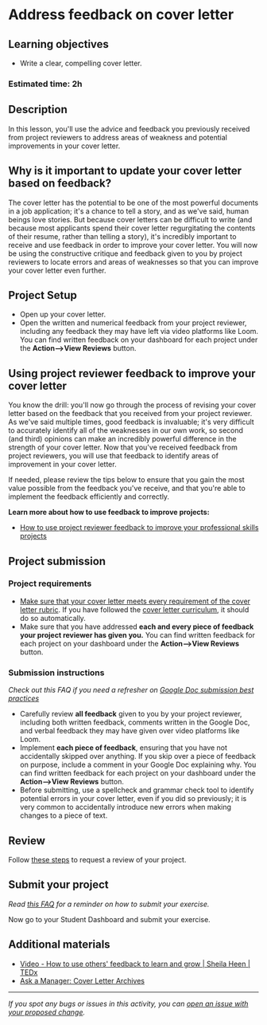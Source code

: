 # Address feedback on cover letter

## **Learning objectives**

- Write a clear, compelling cover letter.

### **Estimated time: 2h**

## **Description**

In this lesson, you'll use the advice and feedback you previously received from project reviewers to address areas of weakness and potential improvements in your cover letter.

## Why is it important to update your cover letter based on feedback?

The cover letter has the potential to be one of the most powerful documents in a job application; it's a chance to tell a story, and as we've said, human beings love stories. But because cover letters can be difficult to write (and because most applicants spend their cover letter regurgitating the contents of their resume, rather than telling a story), it's incredibly important to receive and use feedback in order to improve your cover letter. You will now be using the constructive critique and feedback given to you by project reviewers to locate errors and areas of weaknesses so that you can improve your cover letter even further.

## Project Setup

- Open up your cover letter.
- Open the written and numerical feedback from your project reviewer, including any feedback they may have left via video platforms like Loom. You can find written feedback on your dashboard for each project under the **Action—>View Reviews** button.

## Using project reviewer feedback to improve your cover letter

You know the drill: you'll now go through the process of revising your cover letter based on the feedback that you received from your project reviewer. As we've said multiple times, good feedback is invaluable; it's very difficult to accurately identify all of the weaknesses in our own work, so second (and third) opinions can make an incredibly powerful difference in the strength of your cover letter.  Now that you've received feedback from project reviewers, you will use that feedback to identify areas of improvement in your cover letter.

If needed, please review the tips below to ensure that you gain the most value possible from the feedback you've receive, and that you're able to implement the feedback efficiently and correctly.

**Learn more about how to use feedback to improve projects:**

- [How to use project reviewer feedback to improve your professional skills projects](https://microverse.zendesk.com/hc/en-us/articles/1500004961062)

## Project submission

### Project requirements

- [Make sure that your cover letter meets every requirement of the cover letter rubric](https://docs.google.com/document/d/1kiQP_QOxy2Opklleet37kCXbB8uRndRPumtfzKtR9N0/edit). If you have followed the [cover letter curriculum](https://github.com/microverseinc/curriculum-professional-skills/blob/main/interview-prep/write-and-submit-a-customized-cover-letter.md), it should do so automatically. 
- Make sure that you have addressed **each and every piece of feedback your project reviewer has given you.** You can find written feedback for each project on your dashboard under the **Action—>View Reviews** button.

### **Submission instructions**

*Check out this FAQ if you need a refresher on [Google Doc submission best practices](https://microverse.zendesk.com/hc/en-us/articles/360063156813)* 

- Carefully review **all feedback** given to you by your project reviewer, including both written feedback, comments written in the Google Doc, and verbal feedback they may have given over video platforms like Loom.
- Implement **each piece of feedback**, ensuring that you have not accidentally skipped over anything. If you skip over a piece of feedback on purpose, include a comment in your Google Doc explaining why. You can find written feedback for each project on your dashboard under the **Action—>View Reviews** button.
- Before submitting, use a spellcheck and grammar check tool to identify potential errors in your cover letter, even if you did so previously; it is very common to accidentally introduce new errors when making changes to a piece of text.

## Review

Follow [these steps](https://github.com/microverseinc/curriculum-transversal-skills/blob/main/code-review/articles/how_to_ask_for_a_prof_skills_review.md) to request a  review of your project.

## Submit your project

*Read [this FAQ](https://microverse.zendesk.com/hc/en-us/articles/360061344234) for a reminder on how to submit your exercise.* 

Now go to your Student Dashboard and submit your exercise.

## Additional materials

- [Video - How to use others' feedback to learn and grow | Sheila Heen | TEDx](https://www.youtube.com/watch?v=FQNbaKkYk_Q)
- [Ask a Manager: Cover Letter Archives](https://www.askamanager.org/category/cover-letters)


------

_If you spot any bugs or issues in this activity, you can [open an issue with your proposed change](https://github.com/microverseinc/curriculum-transversal-skills/blob/main/git-github/articles/open_issue.md)._
